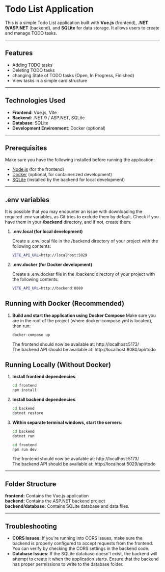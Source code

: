 # Todo List Application

This is a simple Todo List application built with **Vue.js** (frontend), **.NET 9/ASP.NET** (backend), and **SQLite** for data storage. It allows users to create and manage TODO tasks.

---

## Features

- Adding TODO tasks
- Deleting TODO tasks
- changing State of TODO tasks (Open, In Progress, Finished)
- View tasks in a simple card structure

---

## Technologies Used

- **Frontend**: Vue.js, Vite
- **Backend**: .NET 9 / ASP.NET, SQLite
- **Database**: SQLite
- **Development Environment**: Docker (optional)

---

## Prerequisites

Make sure you have the following installed before running the application:

- [Node.js](https://nodejs.org/) (for the frontend)
- [Docker](https://www.docker.com/get-started) (optional, for containerized development)
- [SQLite](https://www.sqlite.org/) (installed by the backend for local development)

---

## .env variables

It is possible that you may encounter an issue with downloading the required .env variables, as Git tries to exclude them by default. Check if you have them in your **/backend** directory, and if not, create them:

1. **.env.local (for local development)**

   Create a .env.local file in the /backend directory of your project with the following contents:

   ```bash
   VITE_API_URL=http://localhost:5029
   ```

2. **.env.docker (for Docker development)**

   Create a .env.docker file in the /backend directory of your project with the following contents:

   ```bash
   VITE_API_URL=http://backend:8080
   ```

## Running with Docker (Recommended)

1.  **Build and start the application using Docker Compose**
    Make sure you are in the root of the project (where docker-compose.yml is located), then run:

    ```bash
    docker-compose up
    ```

    The frontend should now be available at: http://localhost:5173/  
    The backend API should be available at: http://localhost:8080/api/todo

## Running Locally (Without Docker)

1.  **Install frontend dependencies**:
    ```bash
    cd frontend
    npm install
    ```
2.  **Install backend dependencies**:
    ```bash
    cd backend
    dotnet restore
    ```
3.  **Within separate terminal windows, start the servers**:

    ```bash
    cd backend
    dotnet run

    cd frontend
    npm run dev
    ```

    The frontend should now be available at: http://localhost:5173/  
    The backend API should be available at: http://localhost:5029/api/todo

---

## Folder Structure

**frontend:** Contains the Vue.js application  
**backend:** Contains the ASP.NET backend project  
**backend/database:** Contains SQLite database and data files.

---

## Troubleshooting

- **CORS Issues:** If you're running into CORS issues, make sure the backend is properly configured to accept requests from the frontend. You can verify by checking the CORS settings in the backend code.
- **Database Issues:** If the SQLite database doesn't exist, the backend will attempt to create it when the application starts. Ensure that the backend has proper permissions to write to the database folder.
